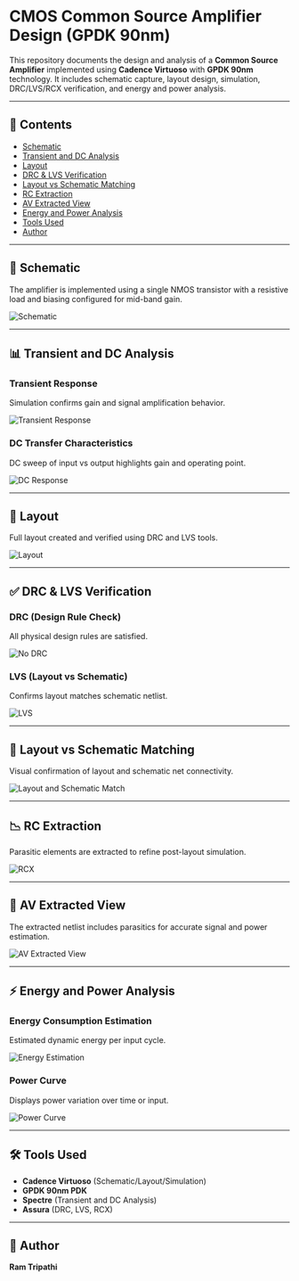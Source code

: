 # CMOS Common Source Amplifier Design (GPDK 90nm)

This repository documents the design and analysis of a **Common Source Amplifier** implemented using **Cadence Virtuoso** with **GPDK 90nm** technology. It includes schematic capture, layout design, simulation, DRC/LVS/RCX verification, and energy and power analysis.

---

## 📁 Contents

- [Schematic](#-schematic)
- [Transient and DC Analysis](#-transient-and-dc-analysis)
- [Layout](#-layout)
- [DRC & LVS Verification](#-drc--lvs-verification)
- [Layout vs Schematic Matching](#-layout-vs-schematic-matching)
- [RC Extraction](#-rc-extraction)
- [AV Extracted View](#-av-extracted-view)
- [Energy and Power Analysis](#-energy-and-power-analysis)
- [Tools Used](#-tools-used)
- [Author](#-author)

---

## 📐 Schematic

The amplifier is implemented using a single NMOS transistor with a resistive load and biasing configured for mid-band gain.

![Schematic](./Common_source_amplifier_schematic.png)

---

## 📊 Transient and DC Analysis

### Transient Response

Simulation confirms gain and signal amplification behavior.

![Transient Response](./Transient_Response_CS_amp.png)

### DC Transfer Characteristics

DC sweep of input vs output highlights gain and operating point.

![DC Response](./dc_response.png)

---

## 🧱 Layout

Full layout created and verified using DRC and LVS tools.

![Layout](./Lyout_CS_Amp.png)

---

## ✅ DRC & LVS Verification

### DRC (Design Rule Check)  
All physical design rules are satisfied.

![No DRC](./No_DRC_CS_amp.png)

### LVS (Layout vs Schematic)

Confirms layout matches schematic netlist.

![LVS](./LVS_Run_CS_Amp.png)

---

## 🧮 Layout vs Schematic Matching

Visual confirmation of layout and schematic net connectivity.

![Layout and Schematic Match](./Layout_and_schematic_match_CS_amp.png)

---

## 📉 RC Extraction

Parasitic elements are extracted to refine post-layout simulation.

![RCX](./RCX_Run_CS_Amp.png)

---

## 🧪 AV Extracted View

The extracted netlist includes parasitics for accurate signal and power estimation.

![AV Extracted View](./AV_Extracted_view_CS_Amp.png)

---

## ⚡ Energy and Power Analysis

### Energy Consumption Estimation

Estimated dynamic energy per input cycle.

![Energy Estimation](./Energy_Estimation_CS_Amp.png)

### Power Curve

Displays power variation over time or input.

![Power Curve](./Power_Curve.png)

---

## 🛠 Tools Used

- **Cadence Virtuoso** (Schematic/Layout/Simulation)
- **GPDK 90nm PDK**
- **Spectre** (Transient and DC Analysis)
- **Assura** (DRC, LVS, RCX)

---

## 👤 Author

**Ram Tripathi**
